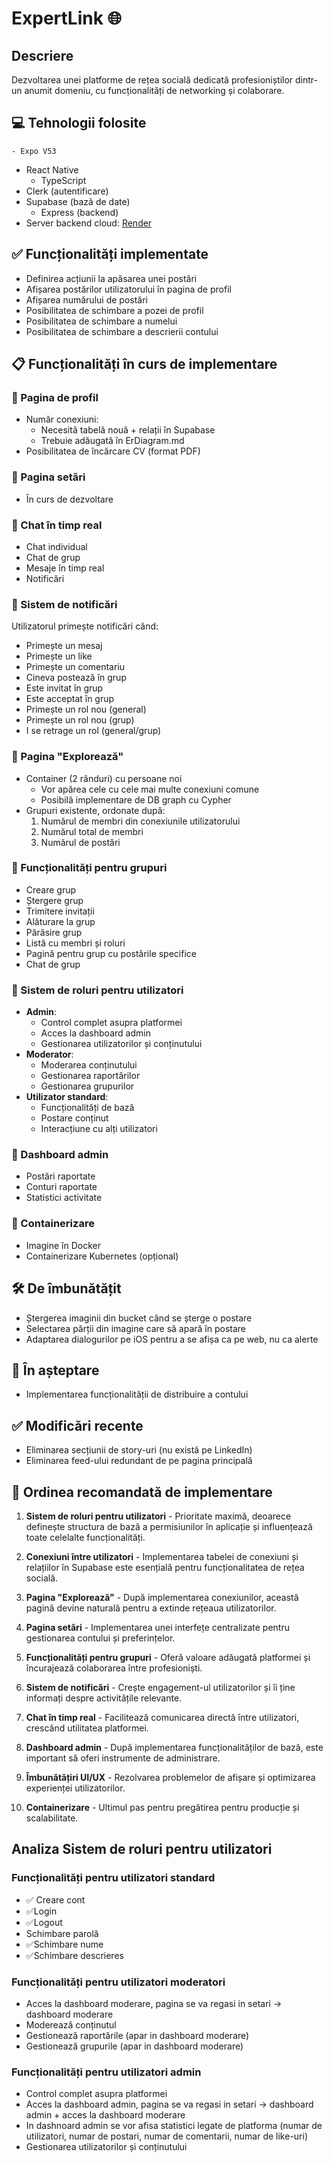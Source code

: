 # ExpertLink 🌐

## Descriere
Dezvoltarea unei platforme de rețea socială dedicată profesioniștilor dintr-un anumit domeniu, cu funcționalități de networking și colaborare.

## 💻 Tehnologii folosite
    - Expo V53
- React Native
    - TypeScript
- Clerk (autentificare)
- Supabase (bază de date)
    - Express (backend)
- Server backend cloud: [Render](https://licenta2025.onrender.com/)

## ✅ Funcționalități implementate
- Definirea acțiunii la apăsarea unei postări
- Afișarea postărilor utilizatorului în pagina de profil
- Afișarea numărului de postări
- Posibilitatea de schimbare a pozei de profil
- Posibilitatea de schimbare a numelui
- Posibilitatea de schimbare a descrierii contului

## 📋 Funcționalități în curs de implementare

### 📝 Pagina de profil
- Număr conexiuni:
  - Necesită tabelă nouă + relații în Supabase
  - Trebuie adăugată în ErDiagram.md
- Posibilitatea de încărcare CV (format PDF)

### 📝 Pagina setări
- În curs de dezvoltare

### 📝 Chat în timp real
- Chat individual
- Chat de grup
- Mesaje în timp real
- Notificări

### 📝 Sistem de notificări
Utilizatorul primește notificări când:
- Primește un mesaj
- Primește un like
- Primește un comentariu
- Cineva postează în grup
- Este invitat în grup
- Este acceptat în grup
- Primește un rol nou (general)
- Primește un rol nou (grup)
- I se retrage un rol (general/grup)

### 📝 Pagina "Explorează"
- Container (2 rânduri) cu persoane noi
  - Vor apărea cele cu cele mai multe conexiuni comune
  - Posibilă implementare de DB graph cu Cypher
- Grupuri existente, ordonate după:
  1. Numărul de membri din conexiunile utilizatorului
  2. Numărul total de membri
  3. Numărul de postări

### 📝 Funcționalități pentru grupuri
- Creare grup
- Ștergere grup
- Trimitere invitații
- Alăturare la grup
- Părăsire grup
- Listă cu membri și roluri
- Pagină pentru grup cu postările specifice
- Chat de grup

### 📝 Sistem de roluri pentru utilizatori
- **Admin**: 
  - Control complet asupra platformei
  - Acces la dashboard admin
  - Gestionarea utilizatorilor și conținutului
- **Moderator**: 
  - Moderarea conținutului
  - Gestionarea raportărilor
  - Gestionarea grupurilor
- **Utilizator standard**: 
  - Funcționalități de bază
  - Postare conținut
  - Interacțiune cu alți utilizatori

### 📝 Dashboard admin
- Postări raportate
- Conturi raportate
- Statistici activitate

### 📝 Containerizare
- Imagine în Docker
- Containerizare Kubernetes (opțional)

## 🛠️ De îmbunătățit
- Ștergerea imaginii din bucket când se șterge o postare
- Selectarea părții din imagine care să apară în postare
- Adaptarea dialogurilor pe iOS pentru a se afișa ca pe web, nu ca alerte

## 📌 În așteptare
- Implementarea funcționalității de distribuire a contului

## ✅ Modificări recente
- Eliminarea secțiunii de story-uri (nu există pe LinkedIn)
- Eliminarea feed-ului redundant de pe pagina principală

## 🔄 Ordinea recomandată de implementare

1. **Sistem de roluri pentru utilizatori** - Prioritate maximă, deoarece definește structura de bază a permisiunilor în aplicație și influențează toate celelalte funcționalități.

2. **Conexiuni între utilizatori** - Implementarea tabelei de conexiuni și relațiilor în Supabase este esențială pentru funcționalitatea de rețea socială.

3. **Pagina "Explorează"** - După implementarea conexiunilor, această pagină devine naturală pentru a extinde rețeaua utilizatorilor.

4. **Pagina setări** - Implementarea unei interfețe centralizate pentru gestionarea contului și preferințelor.

5. **Funcționalități pentru grupuri** - Oferă valoare adăugată platformei și încurajează colaborarea între profesioniști.

6. **Sistem de notificări** - Crește engagement-ul utilizatorilor și îi ține informați despre activitățile relevante.

7. **Chat în timp real** - Facilitează comunicarea directă între utilizatori, crescând utilitatea platformei.

8. **Dashboard admin** - După implementarea funcționalităților de bază, este important să oferi instrumente de administrare.

9. **Îmbunătățiri UI/UX** - Rezolvarea problemelor de afișare și optimizarea experienței utilizatorilor.

10. **Containerizare** - Ultimul pas pentru pregătirea pentru producție și scalabilitate.


## Analiza Sistem de roluri pentru utilizatori

### Funcționalități pentru utilizatori standard
- ✅ Creare cont
- ✅Login
- ✅Logout
- Schimbare parolă
- ✅Schimbare nume
- ✅Schimbare descrieres

### Funcționalități pentru utilizatori moderatori
- Acces la dashboard moderare, pagina se va regasi in setari -> dashboard moderare
- Moderează conținutul
- Gestionează raportările (apar in dashboard moderare)
- Gestionează grupurile (apar in dashboard moderare)
  
### Funcționalități pentru utilizatori admin
- Control complet asupra platformei
- Acces la dashboard admin, pagina se va regasi in setari -> dashboard admin + acces la dashboard moderare
- In dashnoard admin se vor afisa statistici legate de platforma (numar de utilizatori, numar de postari, numar de comentarii, numar de like-uri)
- Gestionarea utilizatorilor și conținutului



